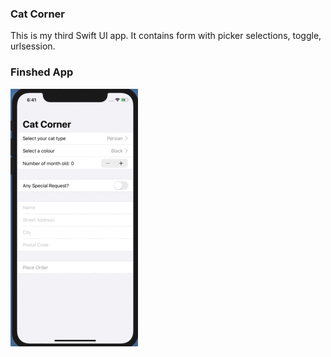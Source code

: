 ### Cat Corner

This is my third Swift UI app. It contains form with picker selections, toggle, urlsession.

### Finshed App
![Finished App](https://github.com/dtnnguyen/CatCorner/blob/master/catcorner.gif)
